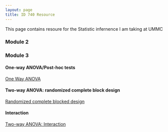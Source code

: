 ```yaml
---
layout: page
title: ID 740 Resource
---
```


This page contains resoure for the Statistic infernence I am taking at UMMC


### Module 2




### Module 3

#### One-way ANOVA/Post-hoc tests

[One Way ANOVA](http://jizongl.github.io/statistics/2015/09/29/One-way-ANOVA/)

#### Two-way ANOVA: randomized complete block design

[Randomized complete blocked design](http://jizongl.github.io/statistics/2015/09/29/Randomized-complete-block-design-stata/)

#### Interaction

[Two-way ANOVA: Interaction](http://jizongl.github.io/statistics/2015/09/29/ANOVA-interaction/)


